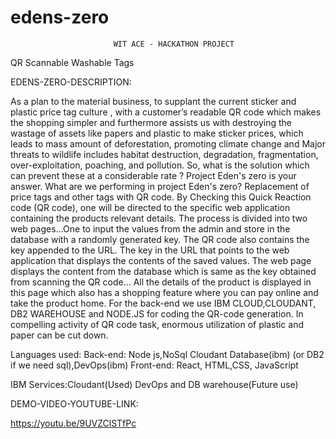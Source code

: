 # edens-zero
                           WIT ACE - HACKATHON PROJECT


QR Scannable Washable Tags 

EDENS-ZERO-DESCRIPTION:

As a plan to the material business, to supplant the current sticker and plastic price tag culture , with a customer’s readable QR code which makes the shopping simpler and furthermore assists us with destroying the wastage of assets like papers and plastic to make sticker prices, which leads to mass amount of deforestation, promoting climate change and Major threats to wildlife includes habitat destruction, degradation, fragmentation, over-exploitation, poaching, and pollution. So, what is the solution which can prevent these at a considerable rate ? Project Eden's zero is your answer. What are we performing in project Eden's zero? Replacement of price tags and other tags with QR code. By Checking this Quick Reaction code (QR code), one will be directed to the specific web application containing the products relevant details. The process is divided into two web pages...One to input the values from the admin and store in the database with a randomly generated key. The QR code also contains the key appended to the URL. The key in the URL that points to the web application that displays the contents of the saved values. The web page displays the content from the database which is same as the key obtained from scanning the QR code... All the details of the product is displayed in this page which also has a shopping feature where you can pay online and take the product home. For the back-end we use IBM CLOUD,CLOUDANT, DB2 WAREHOUSE and NODE.JS for coding the QR-code generation. In compelling activity of QR code task, enormous utilization of plastic and paper can be cut down.


Languages used:
Back-end: Node js,NoSql Cloudant Database(ibm) (or DB2 if we need sql),DevOps(ibm) 
Front-end: React, HTML,CSS, JavaScript

IBM Services:Cloudant(Used) DevOps and DB warehouse(Future use)


DEMO-VIDEO-YOUTUBE-LINK:

https://youtu.be/9UVZClSTfPc
